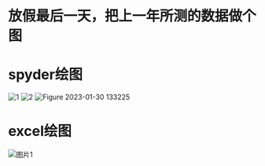 # 放假最后一天，把上一年所测的数据做个图
#  spyder绘图
![1](https://user-images.githubusercontent.com/69446590/215396957-37aa6218-bf8a-4be4-ba75-aaeea5627123.png)
![2](https://user-images.githubusercontent.com/69446590/215396988-24234023-5ea8-4198-a194-e18150bbe4f6.png)
![Figure 2023-01-30 133225](https://user-images.githubusercontent.com/69446590/215397013-f3dd8d27-904d-41f1-99a0-da5848f1a62a.png)
# excel绘图
![图片1](https://user-images.githubusercontent.com/69446590/215416074-9e513cad-2319-490f-8914-f4c575cdd8d5.png)
